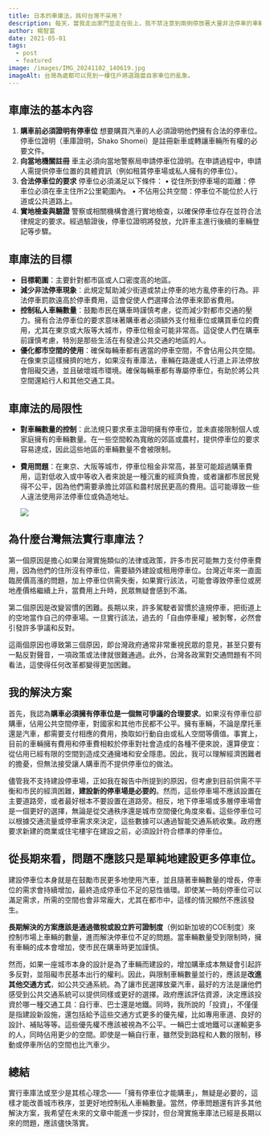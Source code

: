 ```yaml
---
title: 日本的車庫法，爲何台灣不采用？
description: 每天，當我走出家門並走在街上，我不禁注意到兩側停放著大量非法停車的車輛。許多車輛從早到晚，一天又一天地停在那裡，佔用了不少街道空間。駕駛人也經常因為方便而隨意停車，無論是在自己家門前、商店門口，還是其他地方。  為了解決這個問題，有關引入日本的「車庫法」的提議曾多次被提起，每次都引發激烈的討論與反對。那麼，為什麼台灣無法實行「車庫法」呢？
author: 楊智富
date: 2021-05-01
tags:
  - post
  - featured
image: /images/IMG_20241102_140619.jpg
imageAlt: 台灣為處都可以見到一樓住戶將道路當自家車位的亂象。
---
```

## **車庫法的基本內容**

1. **購車前必須證明有停車位** 想要購買汽車的人必須證明他們擁有合法的停車位。停車位證明（車庫證明，Shako Shomei）是註冊新車或轉讓車輛所有權的必要文件。
2. **向當地機關註冊** 車主必須向當地警察局申請停車位證明。在申請過程中，申請人需提供停車位置的具體資訊（例如租賃停車場或私人擁有的停車位）。
3. **合法停車位的要求** 停車位必須滿足以下條件： • 從住所到停車場的距離：停車位必須在車主住所2公里範圍內。 • 不佔用公共空間：停車位不能位於人行道或公共道路上。
4. **實地檢查與驗證** 警察或相關機構會進行實地檢查，以確保停車位存在並符合法律規定的要求。經過驗證後，停車位證明將發放，允許車主進行後續的車輛登記等步驟。

## **車庫法的目標**

* **目標範圍**：主要針對都市區或人口密度高的地區。
* **減少非法停車現象**：此規定幫助減少街道或禁止停車的地方亂停車的行為。非法停車罰款遠高於停車費用，這會促使人們選擇合法停車來節省費用。
* **控制私人車輛數量**：鼓勵市民在購車時謹慎考慮，從而減少對都市交通的壓力。擁有合法停車位的要求意味著購車者必須額外支付租車位或購買車位的費用，尤其在東京或大阪等大城市，停車位租金可能非常高。這促使人們在購車前謹慎考慮，特別是那些生活在有發達公共交通的地區的人。
* **優化都市空間的使用**：確保每輛車都有適當的停車空間，不會佔用公共空間。在像東京這樣擁擠的地方，如果沒有車庫法，車輛在路邊或人行道上非法停放會阻礙交通，並且破壞城市環境。確保每輛車都有專屬停車位，有助於將公共空間還給行人和其他交通工具。

## **車庫法的局限性**

* **對車輛數量的控制**：此法規只要求車主證明擁有停車位，並未直接限制個人或家庭擁有的車輛數量。在一些空間較為寬敞的郊區或農村，提供停車位的要求容易達成，因此這些地區的車輛數量不會被限制。
* **費用問題**：在東京、大阪等城市，停車位租金非常高，甚至可能超過購車費用，這對低收入或中等收入者來說是一種沉重的經濟負擔，或者讓都市居民覺得不公平，因為他們需要承擔比郊區和農村居民更高的費用。這可能導致一些人違法使用非法停車位或偽造地址。

  ![](/images/img_20241005_191519.jpg)

## **為什麼台灣無法實行車庫法？**

第一個原因是擔心如果台灣實施類似的法律或政策，許多市民可能無力支付停車費用，因為他們的住所沒有停車位，需要額外建設或租用停車位。台灣近年來一直面臨房價高漲的問題，加上停車位供需失衡，如果實行該法，可能會導致停車位或房地產價格繼續上升，當費用上升時，民眾無疑會感到不滿。

第二個原因是改變習慣的困難。長期以來，許多駕駛者習慣於違規停車，把街道上的空地當作自己的停車場。一旦實行該法，過去的「自由停車權」被剝奪，必然會引發許多爭議和反對。

這兩個原因也導致第三個原因，即台灣政府通常非常重視民眾的意見，甚至只要有一點反對聲音，一項政策或法律就很難通過。此外，台灣各政黨對交通問題有不同看法，這使得任何改革都變得更加困難。

## **我的解決方案**

首先，我認為**購車必須擁有停車位是一個無可爭議的合理要求**。如果沒有停車位卻購車，佔用公共空間停車，對國家和其他市民都不公平。擁有車輛，不論是摩托車還是汽車，都需要支付相應的費用，換取如行動自由或私人空間等價值。事實上，目前的車輛擁有費用和停車費相較於停車對社會造成的各種不便來說，還算便宜：從佔用已經有限的空間到造成交通擁堵和安全隱患。因此，我可以理解經濟困難者的擔憂，但無法接受讓人購車而不提供停車位的做法。

儘管我不支持建設停車場，正如我在報告中所提到的原因，但考慮到目前供需不平衡和市民的經濟困難，**建設新的停車場是必要的**。然而，這些停車場不應該設置在主要道路旁，或者最好根本不要設置在道路旁。相反，地下停車場或多層停車場會是一個更好的選擇，無論是從交通秩序還是城市空間優化角度來看。這些停車位可以根據交通流量或停車需求來決定，這些數據可以通過智能交通系統收集。政府應要求新建的商業或住宅樓宇在建設之前，必須設計符合標準的停車位。

## **從長期來看，問題不應該只是單純地建設更多停車位。**

建設停車位本身就是在鼓勵市民更多地使用汽車，並且隨著車輛數量的增長，停車位的需求會持續增加，最終造成停車位不足的惡性循環。即使某一時刻停車位可以滿足需求，所需的空間也會非常龐大，尤其在都市中，這樣的情況顯然不應該發生。

**長期解決的方案應該是通過徵稅或設立許可證制度**（例如新加坡的COE制度）來控制市場上車輛的數量，進而解決停車位不足的問題。當車輛數量受到限制時，擁有車輛的成本會增加，使市民在購車時更加謹慎。

然而，如果一座城市本身的設計是為了車輛而建設的，增加購車成本無疑會引起許多反對，並阻礙市民基本出行的權利。因此，與限制車輛數量並行的，應該是**改進其他交通方式**，如公共交通系統。為了讓市民選擇放棄汽車，最好的方法是讓他們感受到公共交通系統可以提供同樣或更好的選擇。政府應該評估資源，決定應該投資於哪一種交通工具：自行車、巴士還是地鐵。同時，我所說的「投資」，不僅僅是指建設新設施，還包括給予這些交通方式更多的優先權，比如專用車道、良好的設計、補貼等等。這些優先權不應該被視為不公平。一輛巴士或地鐵可以運輸更多的人，同時佔用更少的空間。即使是一輛自行車，雖然受到路程和人數的限制，移動或停車所佔的空間也比汽車少。

## **總結**

實行車庫法或至少是其核心理念——「擁有停車位才能購車」，無疑是必要的，這樣才能改善城市秩序，並更好地控制私人車輛數量。當然，停車問題還有許多其他解決方案，我希望在未來的文章中能進一步探討，但台灣實施車庫法已經是長期以來的問題，應該儘快落實。